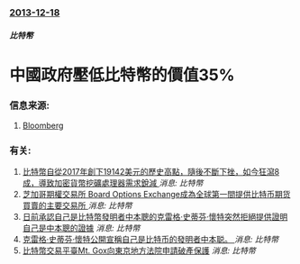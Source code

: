 ### [2013-12-18](/news/2013/12/18/index.md)

##### 比特幣
#  中國政府壓低比特幣的價值35% 




### 信息来源:

1. [Bloomberg](http://www.bloomberg.com/news/2013-12-18/btc-china-says-it-can-t-accept-new-deposits-for-bitcoin-trading.html)

### 有关:

1. [比特幣自從2017年創下19142美元的歷史高點，隨後不斷下挫，如今狂瀉8成，導致加密貨幣挖礦處理器需求銳減 ](/zh/news/2018/12/25/比特幣自從2017年創下19142美元的歷史高點-隨後不斷下挫-如今狂瀉8成-導致加密貨幣挖礦處理器需求銳減.md) _消息: 比特幣_
2. [芝加哥期權交易所 Board Options Exchange成為全球第一間提供比特币期货買賣的主要交易所 ](/zh/news/2017/12/10/芝加哥期權交易所-Board-Options-Exchange成為全球第一間提供比特币期货買賣的主要交易所.md) _消息: 比特幣_
3. [ 日前承認自己是比特幣發明者中本聰的克雷格·史蒂芬·懷特突然拒絕提供證明自己是中本聰的證據](/zh/news/2016/05/5/日前承認自己是比特幣發明者中本聰的克雷格-史蒂芬-懷特突然拒絕提供證明自己是中本聰的證據.md) _消息: 比特幣_
4. [克雷格·史蒂芬·懷特公開宣稱自己是比特币的發明者中本聪。 ](/zh/news/2016/05/2/克雷格-史蒂芬-懷特公開宣稱自己是比特币的發明者中本聪.md) _消息: 比特幣_
5. [比特幣交易平臺Mt. Gox向東京地方法院申請破產保護](/zh/news/2014/02/28/比特幣交易平臺Mt-Gox向東京地方法院申請破產保護.md) _消息: 比特幣_
